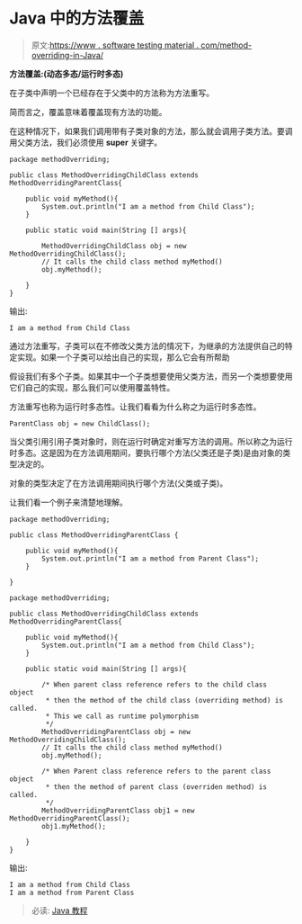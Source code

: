 # Java 中的方法覆盖

> 原文:[https://www . software testing material . com/method-overriding-in-Java/](https://www.softwaretestingmaterial.com/method-overriding-in-java/)

**方法覆盖:(动态多态/运行时多态)**

在子类中声明一个已经存在于父类中的方法称为方法重写。

简而言之，覆盖意味着覆盖现有方法的功能。

在这种情况下，如果我们调用带有子类对象的方法，那么就会调用子类方法。要调用父类方法，我们必须使用 **super** 关键字。

```
package methodOverriding;

public class MethodOverridingChildClass extends MethodOverridingParentClass{

	public void myMethod(){
		System.out.println("I am a method from Child Class");
	}

	public static void main(String [] args){

		MethodOverridingChildClass obj = new MethodOverridingChildClass();
		// It calls the child class method myMethod()
		obj.myMethod();

	}
}
```

输出:

```
I am a method from Child Class
```

通过方法重写，子类可以在不修改父类方法的情况下，为继承的方法提供自己的特定实现。如果一个子类可以给出自己的实现，那么它会有所帮助

假设我们有多个子类。如果其中一个子类想要使用父类方法，而另一个类想要使用它们自己的实现，那么我们可以使用覆盖特性。

方法重写也称为运行时多态性。让我们看看为什么称之为运行时多态性。

```
ParentClass obj = new ChildClass();
```

当父类引用引用子类对象时，则在运行时确定对重写方法的调用。所以称之为运行时多态。这是因为在方法调用期间，要执行哪个方法(父类还是子类)是由对象的类型决定的。

对象的类型决定了在方法调用期间执行哪个方法(父类或子类)。

让我们看一个例子来清楚地理解。

```
package methodOverriding;

public class MethodOverridingParentClass {

	public void myMethod(){
		System.out.println("I am a method from Parent Class");
	}

}
```

```
package methodOverriding;

public class MethodOverridingChildClass extends MethodOverridingParentClass{

	public void myMethod(){
		System.out.println("I am a method from Child Class");
	}

	public static void main(String [] args){

		/* When parent class reference refers to the child class object
		 * then the method of the child class (overriding method) is called.
		 * This we call as runtime polymorphism
		 */
		MethodOverridingParentClass obj = new MethodOverridingChildClass();
		// It calls the child class method myMethod()
		obj.myMethod();

		/* When Parent class reference refers to the parent class object
		 * then the method of parent class (overriden method) is called.
		 */
		MethodOverridingParentClass obj1 = new MethodOverridingParentClass();
		obj1.myMethod();

	}
}
```

输出:

```
I am a method from Child Class
I am a method from Parent Class
```

> 必读: [Java 教程](https://www.softwaretestingmaterial.com/java-tutorial/)